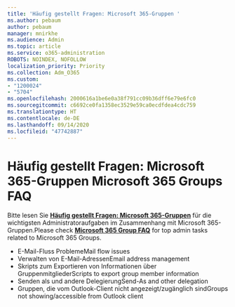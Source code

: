 ```yaml
---
title: 'Häufig gestellt Fragen: Microsoft 365-Gruppen '
ms.author: pebaum
author: pebaum
manager: mnirkhe
ms.audience: Admin
ms.topic: article
ms.service: o365-administration
ROBOTS: NOINDEX, NOFOLLOW
localization_priority: Priority
ms.collection: Adm_O365
ms.custom:
- "1200024"
- "5704"
ms.openlocfilehash: 2000616a1be6e0a38f791cc09b36dff6e79e6fc0
ms.sourcegitcommit: c6692ce0fa1358ec3529e59ca0ecdfdea4cdc759
ms.translationtype: HT
ms.contentlocale: de-DE
ms.lasthandoff: 09/14/2020
ms.locfileid: "47742887"
---
```

# <a name="microsoft-365-groups-faq"></a><span data-ttu-id="f3478-102">Häufig gestellt Fragen: Microsoft 365-Gruppen </span><span class="sxs-lookup"><span data-stu-id="f3478-102">Microsoft 365 Groups FAQ</span></span>

<span data-ttu-id="f3478-103">Bitte lesen Sie **[Häufig gestellt Fragen: Microsoft 365-Gruppen](https://aka.ms/M365GroupsFAQ)** für die wichtigsten Administratoraufgaben im Zusammenhang mit Microsoft 365-Gruppen.</span><span class="sxs-lookup"><span data-stu-id="f3478-103">Please check **[Microsoft 365 Group FAQ](https://aka.ms/M365GroupsFAQ)** for top admin tasks related to Microsoft 365 Groups.</span></span>

- <span data-ttu-id="f3478-104">E-Mail-Fluss Probleme</span><span class="sxs-lookup"><span data-stu-id="f3478-104">Mail flow issues</span></span>
- <span data-ttu-id="f3478-105">Verwalten von E-Mail-Adressen</span><span class="sxs-lookup"><span data-stu-id="f3478-105">Email address management</span></span>
- <span data-ttu-id="f3478-106">Skripts zum Exportieren von Informationen über Gruppenmitglieder</span><span class="sxs-lookup"><span data-stu-id="f3478-106">Scripts to export group member information</span></span>
- <span data-ttu-id="f3478-107">Senden als und andere Delegierung</span><span class="sxs-lookup"><span data-stu-id="f3478-107">Send-As and other delegation</span></span>
- <span data-ttu-id="f3478-108">Gruppen, die vom Outlook-Client nicht angezeigt/zugänglich sind</span><span class="sxs-lookup"><span data-stu-id="f3478-108">Groups not showing/accessible from Outlook client</span></span>